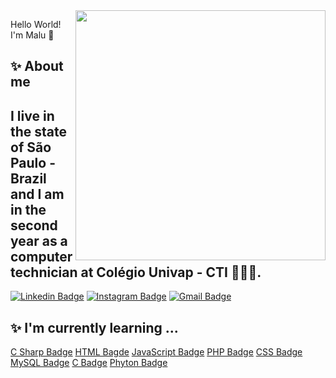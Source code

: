 <img align="right" width="400" height="400" src="giphy (1).gif">

Hello World! I'm Malu 👋


## ✨ About me 
## I live in the state of São Paulo - Brazil and I am in the second year as a computer technician at Colégio Univap - CTI 👩🏻‍💻.
[![Linkedin Badge](https://img.shields.io/badge/-LinkedIn-blue?style=flat-square&logo=Linkedin&logoColor=white&link=https://www.linkedin.com/in/maria-luiza-alves-da-silva-machado-4800231b5/)](https://www.linkedin.com/in/maria-luiza-alves-da-silva-machado-4800231b5/)
[![Instagram Badge](https://img.shields.io/badge/-instagram-%23E4405F.svg?&style=for-the-badge&logo=instagram&logoColor=white&link=https://www.instagram.com/submaria.jpeg/)](https://www.instagram.com/submaria.jpeg/)
[![Gmail Badge](https://img.shields.io/badge/-Gmail-c14438?style=flat-square&logo=Gmail&logoColor=white&link=mailto:marialuizaasm@gmail.com)](mailto:marialuizaasm@gmail.com)
 
 ## ✨ I'm currently learning ...
[C Sharp Badge](https://img.shields.io/badge/c%20sharp-%23239120.svg?&style=flat-square&logo=c%20sharp&logoColor=white"/)
[HTML Bagde](https://img.shields.io/badge/html-%23239120.svg?&style=flat-square&logo=html5&logoColor=white/)
[JavaScript Badge](https://img.shields.io/badge/javascript-%23F7DF1E.svg?&style=flat-square&logo=javascript&logoColor=black&labelColor=black/)
[PHP Badge](https://img.shields.io/badge/php-%23777BB4.svg?&style=for-the-badge&logo=php&logoColor=white/)
[CSS Badge](https://img.shields.io/badge/css3%20-%231572B6.svg?&style=for-the-badge&logo=css3&logoColor=white"/)
[MySQL Badge](https://img.shields.io/badge/mysql-%2300f.svg?&style=for-the-badge&logo=mysql&logoColor=white/)
[C Badge](https://img.shields.io/badge/c%20-%2300599C.svg?&style=for-the-badge&logo=c&logoColor=white/)
[Phyton Badge](https://img.shields.io/badge/python-%233776AB.svg?&style=flat-square&logo=python&logoColor=white/)

